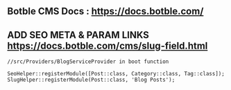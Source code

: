## Botble CMS Docs : https://docs.botble.com/
## ADD SEO META & PARAM LINKS  https://docs.botble.com/cms/slug-field.html
```
//src/Providers/BlogServiceProvider in boot function

SeoHelper::registerModule([Post::class, Category::class, Tag::class]);
SlugHelper::registerModule(Post::class, 'Blog Posts');
```
    

